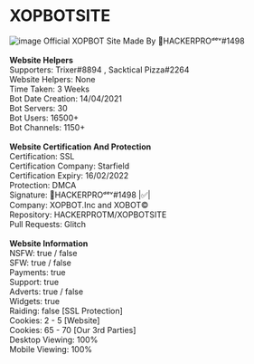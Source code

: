 # XOPBOTSITE
![image](https://cdn.discordapp.com/attachments/824319314495537175/893019386003202089/Current_Banner_IDK_Looks_Bad_But_Whatevs.jpg)
Official XOPBOT Site Made By 👑HACKERPROᵈᵉᵛ#1498
<br><br><strong>Website Helpers</strong>
<br>Supporters: Trixer#8894 , Sacktical Pizza#2264
<br>Website Helpers: None
<br>Time Taken: 3 Weeks
<br>Bot Date Creation: 14/04/2021
<br>Bot Servers: 30
<br>Bot Users: 16500+
<br>Bot Channels: 1150+
<br><br><strong>Website Certification And Protection</strong>
<br>Certification: SSL
<br>Certification Company: Starfield
<br>Certification Expiry: 16/02/2022
<br>Protection: DMCA
<br>Signature: 👑HACKERPROᵈᵉᵛ#1498 |✅|
<br>Company: XOPBOT.Inc and XOBOT©️
<br>Repository: HACKERPROTM/XOPBOTSITE
<br>Pull Requests: Glitch
<br><br><strong>Website Information</strong>
<br>NSFW: true / false
<br>SFW: true / false
<br>Payments: true
<br>Support: true 
<br>Adverts: true / false 
<br>Widgets: true 
<br>Raiding: false [SSL Protection]
<br>Cookies: 2 - 5 [Website]
<br>Cookies: 65 - 70 [Our 3rd Parties]
<br>Desktop Viewing: 100% 
<br>Mobile Viewing: 100% 